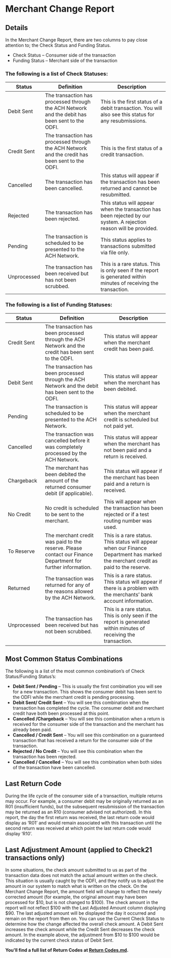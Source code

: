 # Merchant Change Report

## Details

In the Merchant Change Report, there are two columns to pay close attention to; the Check Status and Funding Status. 

* Check Status – Consumer side of the transaction
* Funding Status – Merchant side of the transaction

### The following is a list of Check Statuses:

| Status       | Definition                                                                                       | Description                                                                                                         |
|--------------|--------------------------------------------------------------------------------------------------|---------------------------------------------------------------------------------------------------------------------|
| Debit Sent   | The transaction has processed through the ACH Network and the debit has been sent to the ODFI.   | This is the first status of a debit transaction. You will also see this status for any resubmissions.               |
| Credit Sent  | The transaction has processed through the ACH Network and the credit has been sent to the ODFI.  | This is the first status of a credit transaction.                                                                   |
| Cancelled    | The transaction has been cancelled.                                                              | This status will appear if the transaction has been returned and cannot be resubmitted.                             |
| Rejected     | The transaction has been rejected.                                                               | This status will appear when the transaction has been rejected by our system. A rejection reason will be provided.  |
| Pending      | The transaction is scheduled to be presented to the ACH Network.                                 | This status applies to transactions submitted via file only.                                                        |
| Unprocessed  | The transaction has been received but has not been scrubbed.                                     | This is a rare status. This is only seen if the report is generated within minutes of receiving the transaction.    |

### The following is a list of Funding Statuses:

| Status       | Definition                                                                                                    | Description                                                                                                                        |
|--------------|---------------------------------------------------------------------------------------------------------------|------------------------------------------------------------------------------------------------------------------------------------|
| Credit Sent  | The transaction has been processed through the ACH Network and the credit has been sent to the ODFI.          | This status will appear when the merchant credit has been paid.                                                                    |
| Debit Sent   | The transaction has been processed through the ACH Network and the debit has been sent to the ODFI.           | This status will appear when the merchant has been debited.                                                                        |
| Pending      | The transaction is scheduled to be presented to the ACH Network.                                              | This status will appear when the merchant credit is scheduled but not paid yet.                                                    |
| Cancelled    | The transaction was cancelled before it was completely processed by the ACH Network.                          | This status will appear when the merchant has not been paid and a return is received.                                              |
| Chargeback   | The merchant has been debited the amount of the returned consumer debit (if applicable).                      | This status will appear if the merchant has been paid and a return is received.                                                    |
| No Credit    | No credit is scheduled to be sent to the merchant.                                                            | This will appear when the transaction has been rejected or if a test routing number was used.                                      |
| To Reserve   | The merchant credit was paid to the reserve. Please contact our Finance Department for further information.   | This is a rare status. This status will appear when our Finance Department has marked the merchant credit as paid to the reserve.  |
| Returned     | The transaction was returned for any of the reasons allowed by the ACH Network.                               | This is a rare status. This status will appear if there is a problem with the merchants’ bank account information.                 |
| Unprocessed  | The transaction has been received but has not been scrubbed.                                                  | This is a rare status. This is only seen if the report is generated within minutes of receiving the transaction.                   |

## Most Common Status Combinations 

The following is a list of the most common combination’s of Check Status/Funding Status’s: 
* **Debit Sent / Pending** – This is usually the first combination you will see for a new transaction. This shows the consumer debit has been sent to the ODFI while the merchant credit is pending processing.  
* **Debit Sent/ Credit Sent** – You will see this combination when the transaction has completed the cycle. The consumer debit and merchant credit have both been processed at this point. 
* **Cancelled /Chargeback** – You will see this combination when a return is received for the consumer side of the transaction and the merchant has already been paid. 
* **Cancelled / Credit Sent** – You will see this combination on a guaranteed transaction that has received a return for the consumer side of the transaction. 
* **Rejected / No Credit** – You will see this combination when the transaction has been rejected.  
* **Cancelled / Cancelled** – You will see this combination when both sides of the transaction have been cancelled.

## Last Return Code 
During the life cycle of the consumer side of a transaction, multiple returns may occur. For example, a consumer debit may be originally returned as an R01 (insufficient funds), but the subsequent resubmission of the transaction may be returned as an R10 (consumer advised not authorized). In this report, the day the first return was received, the last return code would display as ‘R01’ and would remain associated with this transaction until the second return was received at which point the last return code would display ‘R10’.

## Last Adjustment Amount (applied to Check21 transactions only)
In some situations, the check amount submitted to us as part of the transaction data does not match the actual amount written on the check. This situation is usually caught by the ODFI, and they notify us to adjust the amount in our system to match what is written on the check. On the Merchant Change Report, the amount field will change to reflect the newly corrected amount (for example, the original amount may have been processed for $10, but is not changed to $100). The check amount in the report will not reflect $100 with the Last Adjusted Amount column displaying $90. The last adjusted amount will be displayed the day it occurred and remain on the report from then on. You can use the Current Check Status to determine how the change affected the overall check amount. A Debit Sent increases the check amount while the Credit Sent decreases the check amount. In the example above, the adjustment from $10 to $100 would be indicated by the current check status of Debit Sent.  

**You'll find a full list of Return Codes at [Return Codes.md](/Merchant%20Information/Return%20Codes.md).**
